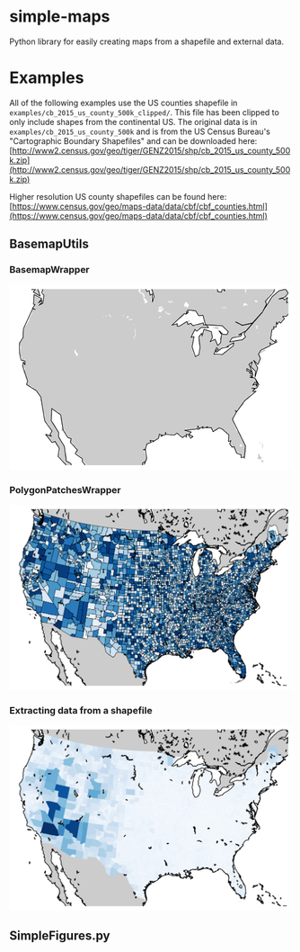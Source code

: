 # simple-maps
Python library for easily creating maps from a shapefile and external data.


# Examples

All of the following examples use the US counties shapefile in `examples/cb_2015_us_county_500k_clipped/`. This file has been clipped to only include shapes from the continental US. The original data is in `examples/cb_2015_us_county_500k` and is from the US Census Bureau's "Cartographic Boundary Shapefiles" and can be downloaded here: [http://www2.census.gov/geo/tiger/GENZ2015/shp/cb_2015_us_county_500k.zip](http://www2.census.gov/geo/tiger/GENZ2015/shp/cb_2015_us_county_500k.zip)

Higher resolution US county shapefiles can be found here: [https://www.census.gov/geo/maps-data/data/cbf/cbf_counties.html](https://www.census.gov/geo/maps-data/data/cbf/cbf_counties.html)

## BasemapUtils

### BasemapWrapper

![](examples/demoBasemapWrapper.png)


### PolygonPatchesWrapper

![](examples/demoPolygonPatchesWrapper.png)

### Extracting data from a shapefile

![](examples/demoExtractingData.png)

## SimpleFigures.py